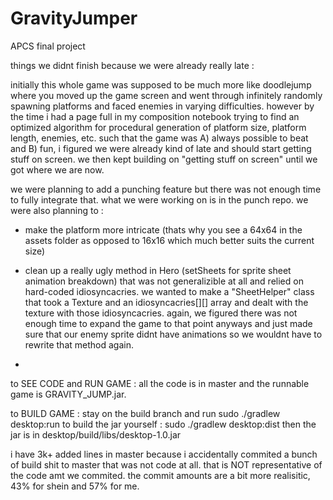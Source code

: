 GravityJumper
=============

APCS final project

things we didnt finish because we were already really late :

initially this whole game was supposed to be much more like doodlejump where you moved up the game screen and went through
infinitely randomly spawning platforms and faced enemies in varying difficulties. however by the time i had a page full in my
composition notebook trying to find an optimized algorithm for procedural generation of platform size, platform length, enemies, etc. such that the game was A) always possible to beat and B) fun, i figured we were already kind of late and should start getting stuff on screen. we then kept building on "getting stuff on screen" until we got where we are now.

we were planning to add a punching feature but there was not enough time to fully integrate that.
what we were working on is in the punch repo.
we were also planning to :

- make the platform more intricate (thats why you see a 64x64 in the assets folder as opposed to 16x16 which much better suits the current size)

- clean up a really ugly method in Hero (setSheets for sprite sheet animation breakdown) that was not generalizible at all and relied on hard-coded idiosyncacries. we wanted to make a "SheetHelper" class that took a Texture and an idiosyncacries[][] array and dealt with the texture with those idiosyncacries. again, we figured there was not enough time to expand the game to that point anyways and just made sure that our enemy sprite didnt have animations so we wouldnt have to rewrite that method again.

-
to SEE CODE and RUN GAME :
  all the code is in master and the runnable game is GRAVITY_JUMP.jar.

to BUILD GAME :
  stay on the build branch and run
    sudo ./gradlew desktop:run
  to build the jar yourself :
    sudo ./gradlew desktop:dist
  then the jar is in
    desktop/build/libs/desktop-1.0.jar


i have 3k+ added lines in master because i accidentally commited a bunch of build shit to master that was not code at all.
that is NOT representative of the code amt we commited. the commit amounts are a bit more realisitic, 43% for shein and 57% for me.
